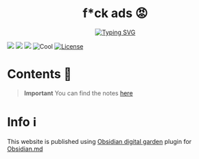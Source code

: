 <div align="center">
    <h1>f*ck ads 😡</h1>
    <a href="https://git.io/typing-svg"><img src="https://readme-typing-svg.demolab.com?font=Iosevka+Nerd+Font&weight=900&duration=2000&pause=1000&color=6791C9&width=435&lines=a+place+to+store+my+public+notes" alt="Typing SVG" /></a>
</div>

![](https://img.shields.io/github/last-commit/elythh/notes?&style=for-the-badge&color=8D748C&logoColor=D9E0EE&labelColor=252733)
![](https://img.shields.io/github/stars/elythh/notes?style=for-the-badge&logo=starship&color=AB6C6A&logoColor=D9E0EE&labelColor=252733)
[![](https://img.shields.io/github/repo-size/elythh/notes?color=%23DDB&label=SIZE&logo=codesandbox&style=for-the-badge&logoColor=D9E0EE&labelColor=252733)](https://github.com/1amSimp1e/dots)
![Cool](https://img.shields.io/badge/TOOL-Obsidian-da696f?style=for-the-badge)
<a href="https://github.com/elythh/notes/blob/main/LICENSE.md">
    <img alt="License" src="https://img.shields.io/github/license/elythh/notes?style=for-the-badge&logo=starship&color=A1C999&logoColor=D9E0EE&labelColor=252733" />
</a>
</div>

# Contents 

> **Important**
> You can find the notes [here](https://notes.elyth.xyz)

# Info ℹ

This website is published using [Obsidian digital garden](https://github.com/oleeskild/obsidian-digital-garden) plugin for [Obsidian.md](https://obsidian.md)
